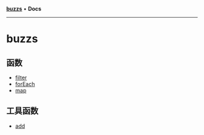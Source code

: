 [**buzzs**](README.md) • **Docs**

***

# buzzs

## 函数

- [filter](functions/filter.md)
- [forEach](functions/forEach.md)
- [map](functions/map.md)

## 工具函数

- [add](functions/add.md)
